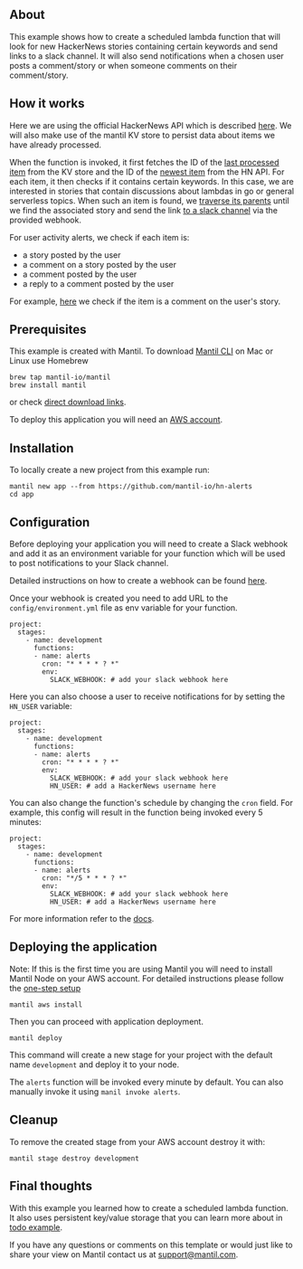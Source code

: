 ## About

This example shows how to create a scheduled lambda function that will look for new HackerNews stories containing certain keywords and send links to a slack channel. It will also send notifications when a chosen user posts a comment/story or when someone comments on their comment/story.

## How it works

Here we are using the official HackerNews API which is described [here](https://github.com/HackerNews/API). We will also make use of the mantil KV store to persist data about items we have already processed.

When the function is invoked, it first fetches the ID of the [last processed item](api/alerts/alerts.go#L49) from the KV store and the ID of the [newest item](api/alerts/alerts.go#L54) from the HN API. For each item, it then checks if it contains certain keywords. In this case, we are interested in stories that contain discussions about lambdas in go or general serverless topics. When such an item is found, we [traverse its parents](api/alerts/alerts.go#L145) until we find the associated story and send the link [to a slack channel](api/alerts/alerts.go#L195) via the provided webhook.

For user activity alerts, we check if each item is:
- a story posted by the user
- a comment on a story posted by the user
- a comment posted by the user
- a reply to a comment posted by the user

For example, [here](api/alerts/alerts.go#L117) we check if the item is a comment on the user's story.

## Prerequisites

This example is created with Mantil. To download [Mantil CLI](https://github.com/mantil-io/mantil#installation) on Mac or Linux use Homebrew 
```
brew tap mantil-io/mantil
brew install mantil
```
or check [direct download links](https://github.com/mantil-io/mantil#installation).

To deploy this application you will need an [AWS account](https://aws.amazon.com/premiumsupport/knowledge-center/create-and-activate-aws-account/).

## Installation

To locally create a new project from this example run:
```
mantil new app --from https://github.com/mantil-io/hn-alerts
cd app
```

## Configuration 

Before deploying your application you will need to create a Slack webhook and add it as an environment variable for your function which will be used to post notifications to your Slack channel.

Detailed instructions on how to create a webhook can be found [here](https://slack.com/help/articles/115005265063-Incoming-webhooks-for-Slack).

Once your webhook is created you need to add URL to the `config/environment.yml` file as env variable for your function.
```
project:
  stages: 
    - name: development
      functions:
      - name: alerts
        cron: "* * * * ? *"
        env:
          SLACK_WEBHOOK: # add your slack webhook here
```

Here you can also choose a user to receive notifications for by setting the `HN_USER` variable:
```
project:
  stages: 
    - name: development
      functions:
      - name: alerts
        cron: "* * * * ? *"
        env:
          SLACK_WEBHOOK: # add your slack webhook here
          HN_USER: # add a HackerNews username here
```

You can also change the function's schedule by changing the `cron` field. For example, this config will result in the function being invoked every 5 minutes:
```
project:
  stages: 
    - name: development
      functions:
      - name: alerts
        cron: "*/5 * * * ? *"
        env:
          SLACK_WEBHOOK: # add your slack webhook here
          HN_USER: # add a HackerNews username here
```

For more information refer to the [docs](https://github.com/mantil-io/mantil/blob/master/docs/api_configuration.md#scheduled-execution).

## Deploying the application

Note: If this is the first time you are using Mantil you will need to install Mantil Node on your AWS account. For detailed instructions please follow the [one-step setup](https://github.com/mantil-io/mantil/blob/master/docs/getting_started.md#setup)
```
mantil aws install
```
Then you can proceed with application deployment.
```
mantil deploy
```
This command will create a new stage for your project with the default name `development` and deploy it to your node.

The `alerts` function will be invoked every minute by default. You can also manually invoke it using `manil invoke alerts`.

## Cleanup

To remove the created stage from your AWS account destroy it with:
```
mantil stage destroy development
```

## Final thoughts

With this example you learned how to create a scheduled lambda function. It also uses persistent key/value storage that you can learn more about in [todo example](https://github.com/mantil-io/example-todo).

If you have any questions or comments on this template or would just like to share your view on Mantil contact us at [support@mantil.com](mailto:support@mantil.com).

